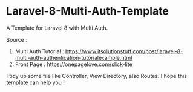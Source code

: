 # Laravel-8-Multi-Auth-Template
A Template for Laravel 8 with Multi Auth.

Source :

1. Multi Auth Tutorial : https://www.itsolutionstuff.com/post/laravel-8-multi-auth-authentication-tutorialexample.html
2. Front Page : https://onepagelove.com/slick-lite

I tidy up some file like Controller, View Directory, also Routes. I hope this template can help you !
